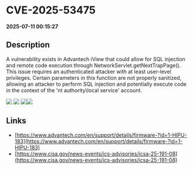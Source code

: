 # CVE-2025-53475

**2025-07-11 00:15:27**

## Description
A vulnerability exists in Advantech iView that could allow for SQL 
injection and remote code execution through 
NetworkServlet.getNextTrapPage(). This issue requires an authenticated 
attacker with at least user-level privileges. Certain parameters in this
 function are not properly sanitized, allowing an attacker to perform 
SQL injection and potentially execute code in the context of the 'nt 
authority\local service' account.

![](https://img.shields.io/static/v1?label=Score&message=8.7&color=red)
![](https://img.shields.io/static/v1?label=Severity&message=HIGH&color=red)
![](https://img.shields.io/static/v1?label=CWE&message=SQL&color=green)![](https://img.shields.io/static/v1?label=CWE&message=SQL&color=green)

## Links
- [https://www.advantech.com/en/support/details/firmware-?id=1-HIPU-183](https://www.advantech.com/en/support/details/firmware-?id=1-HIPU-183)
- [https://www.cisa.gov/news-events/ics-advisories/icsa-25-191-08](https://www.cisa.gov/news-events/ics-advisories/icsa-25-191-08)

